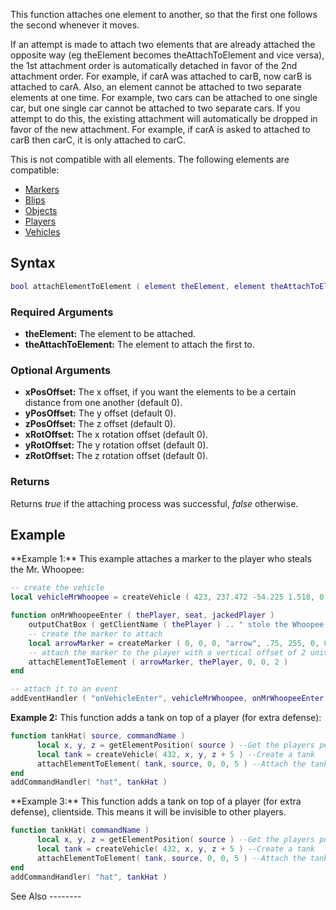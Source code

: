 This function attaches one element to another, so that the first one follows the second whenever it moves.

If an attempt is made to attach two elements that are already attached the opposite way (eg theElement becomes theAttachToElement and vice versa), the 1st attachment order is automatically detached in favor of the 2nd attachment order. For example, if carA was attached to carB, now carB is attached to carA. Also, an element cannot be attached to two separate elements at one time. For example, two cars can be attached to one single car, but one single car cannot be attached to two separate cars. If you attempt to do this, the existing attachment will automatically be dropped in favor of the new attachment. For example, if carA is asked to attached to carB then carC, it is only attached to carC.

This is not compatible with all elements. The following elements are compatible:

-   [Markers](/docs/marker.md "wikilink")
-   [Blips](/docs/blip.md "wikilink")
-   [Objects](/docs/object.md "wikilink")
-   [Players](/docs/player.md "wikilink")
-   [Vehicles](/docs/vehicle.md "wikilink")

Syntax
------

``` lua
bool attachElementToElement ( element theElement, element theAttachToElement, [ float xPosOffset, float yPosOffset, float zPosOffset, float xRotOffset, float yRotOffset, float zRotOffset ] )
```

### Required Arguments

-   **theElement:** The element to be attached.
-   **theAttachToElement:** The element to attach the first to.

### Optional Arguments

-   **xPosOffset:** The x offset, if you want the elements to be a certain distance from one another (default 0).
-   **yPosOffset:** The y offset (default 0).
-   **zPosOffset:** The z offset (default 0).
-   **xRotOffset:** The x rotation offset (default 0).
-   **yRotOffset:** The y rotation offset (default 0).
-   **zRotOffset:** The z rotation offset (default 0).

### Returns

Returns *true* if the attaching process was successful, *false* otherwise.

Example
-------

<section name="Server" class="server" show="true">
**Example 1:** This example attaches a marker to the player who steals the Mr. Whoopee:

``` lua
-- create the vehicle
local vehicleMrWhoopee = createVehicle ( 423, 237.472 -54.225 1.518, 0, 354.488, 0 )

function onMrWhoopeeEnter ( thePlayer, seat, jackedPlayer )
    outputChatBox ( getClientName ( thePlayer ) .. " stole the Whoopee!", getRootElement (), 255, 0, 0 )
    -- create the marker to attach
    local arrowMarker = createMarker ( 0, 0, 0, "arrow", .75, 255, 0, 0, 170 )
    -- attach the marker to the player with a vertical offset of 2 units
    attachElementToElement ( arrowMarker, thePlayer, 0, 0, 2 )
end

-- attach it to an event
addEventHandler ( "onVehicleEnter", vehicleMrWhoopee, onMrWhoopeeEnter )
```

**Example 2:** This function adds a tank on top of a player (for extra defense):

``` lua
function tankHat( source, commandName )
      local x, y, z = getElementPosition( source ) --Get the players position
      local tank = createVehicle( 432, x, y, z + 5 ) --Create a tank
      attachElementToElement( tank, source, 0, 0, 5 ) --Attach the tank to the player.
end
addCommandHandler( "hat", tankHat )
```

</section>
<section name="Client" class="client" show="false">
**Example 3:** This function adds a tank on top of a player (for extra defense), clientside. This means it will be invisible to other players.

``` lua
function tankHat( commandName )
      local x, y, z = getElementPosition( source ) --Get the players position
      local tank = createVehicle( 432, x, y, z + 5 ) --Create a tank
      attachElementToElement( tank, source, 0, 0, 5 ) --Attach the tank to the player.
end
addCommandHandler( "hat", tankHat )
```

</section>
See Also
--------
